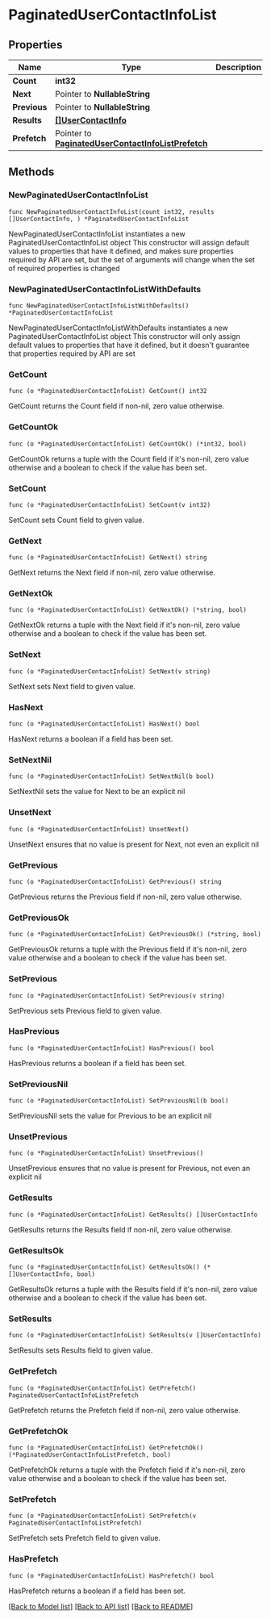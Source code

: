 # PaginatedUserContactInfoList

## Properties

Name | Type | Description | Notes
------------ | ------------- | ------------- | -------------
**Count** | **int32** |  | 
**Next** | Pointer to **NullableString** |  | [optional] 
**Previous** | Pointer to **NullableString** |  | [optional] 
**Results** | [**[]UserContactInfo**](UserContactInfo.md) |  | 
**Prefetch** | Pointer to [**PaginatedUserContactInfoListPrefetch**](PaginatedUserContactInfoListPrefetch.md) |  | [optional] 

## Methods

### NewPaginatedUserContactInfoList

`func NewPaginatedUserContactInfoList(count int32, results []UserContactInfo, ) *PaginatedUserContactInfoList`

NewPaginatedUserContactInfoList instantiates a new PaginatedUserContactInfoList object
This constructor will assign default values to properties that have it defined,
and makes sure properties required by API are set, but the set of arguments
will change when the set of required properties is changed

### NewPaginatedUserContactInfoListWithDefaults

`func NewPaginatedUserContactInfoListWithDefaults() *PaginatedUserContactInfoList`

NewPaginatedUserContactInfoListWithDefaults instantiates a new PaginatedUserContactInfoList object
This constructor will only assign default values to properties that have it defined,
but it doesn't guarantee that properties required by API are set

### GetCount

`func (o *PaginatedUserContactInfoList) GetCount() int32`

GetCount returns the Count field if non-nil, zero value otherwise.

### GetCountOk

`func (o *PaginatedUserContactInfoList) GetCountOk() (*int32, bool)`

GetCountOk returns a tuple with the Count field if it's non-nil, zero value otherwise
and a boolean to check if the value has been set.

### SetCount

`func (o *PaginatedUserContactInfoList) SetCount(v int32)`

SetCount sets Count field to given value.


### GetNext

`func (o *PaginatedUserContactInfoList) GetNext() string`

GetNext returns the Next field if non-nil, zero value otherwise.

### GetNextOk

`func (o *PaginatedUserContactInfoList) GetNextOk() (*string, bool)`

GetNextOk returns a tuple with the Next field if it's non-nil, zero value otherwise
and a boolean to check if the value has been set.

### SetNext

`func (o *PaginatedUserContactInfoList) SetNext(v string)`

SetNext sets Next field to given value.

### HasNext

`func (o *PaginatedUserContactInfoList) HasNext() bool`

HasNext returns a boolean if a field has been set.

### SetNextNil

`func (o *PaginatedUserContactInfoList) SetNextNil(b bool)`

 SetNextNil sets the value for Next to be an explicit nil

### UnsetNext
`func (o *PaginatedUserContactInfoList) UnsetNext()`

UnsetNext ensures that no value is present for Next, not even an explicit nil
### GetPrevious

`func (o *PaginatedUserContactInfoList) GetPrevious() string`

GetPrevious returns the Previous field if non-nil, zero value otherwise.

### GetPreviousOk

`func (o *PaginatedUserContactInfoList) GetPreviousOk() (*string, bool)`

GetPreviousOk returns a tuple with the Previous field if it's non-nil, zero value otherwise
and a boolean to check if the value has been set.

### SetPrevious

`func (o *PaginatedUserContactInfoList) SetPrevious(v string)`

SetPrevious sets Previous field to given value.

### HasPrevious

`func (o *PaginatedUserContactInfoList) HasPrevious() bool`

HasPrevious returns a boolean if a field has been set.

### SetPreviousNil

`func (o *PaginatedUserContactInfoList) SetPreviousNil(b bool)`

 SetPreviousNil sets the value for Previous to be an explicit nil

### UnsetPrevious
`func (o *PaginatedUserContactInfoList) UnsetPrevious()`

UnsetPrevious ensures that no value is present for Previous, not even an explicit nil
### GetResults

`func (o *PaginatedUserContactInfoList) GetResults() []UserContactInfo`

GetResults returns the Results field if non-nil, zero value otherwise.

### GetResultsOk

`func (o *PaginatedUserContactInfoList) GetResultsOk() (*[]UserContactInfo, bool)`

GetResultsOk returns a tuple with the Results field if it's non-nil, zero value otherwise
and a boolean to check if the value has been set.

### SetResults

`func (o *PaginatedUserContactInfoList) SetResults(v []UserContactInfo)`

SetResults sets Results field to given value.


### GetPrefetch

`func (o *PaginatedUserContactInfoList) GetPrefetch() PaginatedUserContactInfoListPrefetch`

GetPrefetch returns the Prefetch field if non-nil, zero value otherwise.

### GetPrefetchOk

`func (o *PaginatedUserContactInfoList) GetPrefetchOk() (*PaginatedUserContactInfoListPrefetch, bool)`

GetPrefetchOk returns a tuple with the Prefetch field if it's non-nil, zero value otherwise
and a boolean to check if the value has been set.

### SetPrefetch

`func (o *PaginatedUserContactInfoList) SetPrefetch(v PaginatedUserContactInfoListPrefetch)`

SetPrefetch sets Prefetch field to given value.

### HasPrefetch

`func (o *PaginatedUserContactInfoList) HasPrefetch() bool`

HasPrefetch returns a boolean if a field has been set.


[[Back to Model list]](../README.md#documentation-for-models) [[Back to API list]](../README.md#documentation-for-api-endpoints) [[Back to README]](../README.md)


